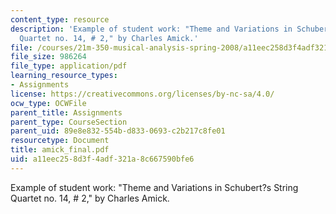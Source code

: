 ```yaml
---
content_type: resource
description: 'Example of student work: "Theme and Variations in Schubert?s String
  Quartet no. 14, # 2," by Charles Amick.'
file: /courses/21m-350-musical-analysis-spring-2008/a11eec258d3f4adf321a8c667590bfe6_amick_final.pdf
file_size: 986264
file_type: application/pdf
learning_resource_types:
- Assignments
license: https://creativecommons.org/licenses/by-nc-sa/4.0/
ocw_type: OCWFile
parent_title: Assignments
parent_type: CourseSection
parent_uid: 89e8e832-554b-d833-0693-c2b217c8fe01
resourcetype: Document
title: amick_final.pdf
uid: a11eec25-8d3f-4adf-321a-8c667590bfe6
---
```

Example of student work: "Theme and Variations in Schubert?s String Quartet no. 14, # 2," by Charles Amick.